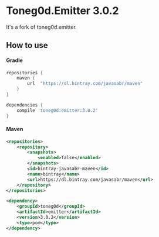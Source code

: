 # Toneg0d.Emitter 3.0.2 #

It's a fork of toneg0d.emitter.

## How to use

#### Gradle

```groovy
repositories {
    maven {
        url  "https://dl.bintray.com/javasabr/maven" 
    }
}

dependencies {
    compile 'toneg0d:emitter:3.0.2'
}
```

#### Maven

```xml
<repositories>
    <repository>
        <snapshots>
            <enabled>false</enabled>
        </snapshots>
        <id>bintray-javasabr-maven</id>
        <name>bintray</name>
        <url>https://dl.bintray.com/javasabr/maven</url>
    </repository>
</repositories>

<dependency>
    <groupId>toneg0d</groupId>
    <artifactId>emitter</artifactId>
    <version>3.0.2</version>
    <type>pom</type>
</dependency>
```